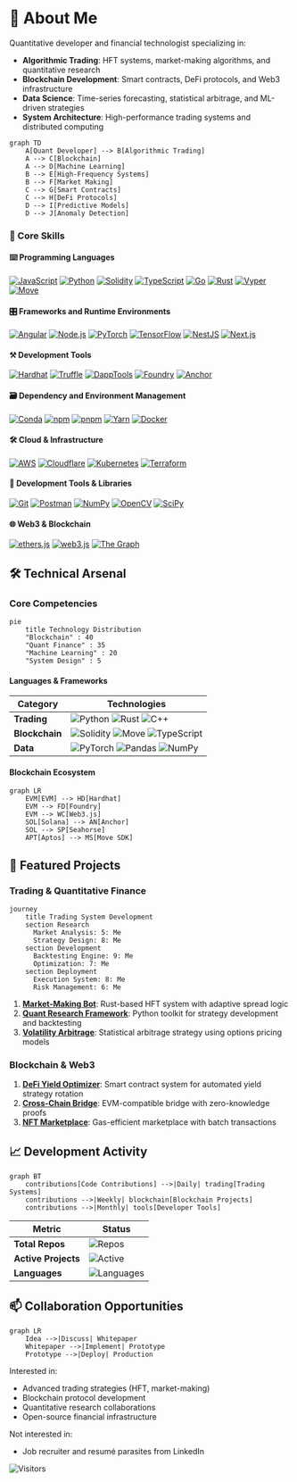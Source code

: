 # 🚀 About Me

Quantitative developer and financial technologist specializing in:

- **Algorithmic Trading**: HFT systems, market-making algorithms, and quantitative research
- **Blockchain Development**: Smart contracts, DeFi protocols, and Web3 infrastructure
- **Data Science**: Time-series forecasting, statistical arbitrage, and ML-driven strategies
- **System Architecture**: High-performance trading systems and distributed computing

```mermaid
graph TD
    A[Quant Developer] --> B[Algorithmic Trading]
    A --> C[Blockchain]
    A --> D[Machine Learning]
    B --> E[High-Frequency Systems]
    B --> F[Market Making]
    C --> G[Smart Contracts]
    C --> H[DeFi Protocols]
    D --> I[Predictive Models]
    D --> J[Anomaly Detection]
```

### 🎯 Core Skills

#### ⌨️ Programming Languages
<p>
    <a href="https://developer.mozilla.org/en-US/docs/Web/JavaScript" target="_blank"><img alt="JavaScript" src="https://img.shields.io/badge/JavaScript-323330?style=for-the-badge&logo=javascript&logoColor=F7DF1E"/></a>
    <a href="https://www.python.org" target="_blank"><img alt="Python" src="https://img.shields.io/badge/Python-3776AB?style=for-the-badge&logo=python&logoColor=white"/></a>
    <a href="https://docs.soliditylang.org/en/latest/" target="_blank"><img alt="Solidity" src="https://img.shields.io/badge/Solidity-363636?style=for-the-badge&logo=solidity&logoColor=white"/></a>
    <a href="https://www.typescriptlang.org" target="_blank"><img alt="TypeScript" src="https://img.shields.io/badge/TypeScript-3178C6?style=for-the-badge&logo=typescript&logoColor=white"/></a>
    <a href="https://go.dev" target="_blank"><img alt="Go" src="https://img.shields.io/badge/Go-00ADD8?style=for-the-badge&logo=go&logoColor=white"/></a>
    <a href="https://www.rust-lang.org" target="_blank"><img alt="Rust" src="https://img.shields.io/badge/Rust-000000?style=for-the-badge&logo=rust&logoColor=white"/></a>
    <a href="https://vyper.readthedocs.io/en/stable/" target="_blank"><img alt="Vyper" src="https://img.shields.io/badge/Vyper-000000?style=for-the-badge&logo=vyper&logoColor=white"/></a>
    <a href="https://move-book.com/" target="_blank"><img alt="Move" src="https://img.shields.io/badge/Move-000000?style=for-the-badge&logo=move&logoColor=white"/></a>
</p>

#### 🎛 Frameworks and Runtime Environments
<p>
    <a href="https://angular.io" target="_blank"><img alt="Angular" src="https://img.shields.io/badge/Angular-DD0031?style=for-the-badge&logo=angular&logoColor=white"/></a>
    <a href="https://nodejs.org" target="_blank"><img alt="Node.js" src="https://img.shields.io/badge/Node.js-43853D?style=for-the-badge&logo=node.js&logoColor=white"/></a>
    <a href="https://pytorch.org" target="_blank"><img alt="PyTorch" src="https://img.shields.io/badge/PyTorch-EE4C2C?style=for-the-badge&logo=PyTorch&logoColor=white"/></a>
    <a href="https://www.tensorflow.org" target="_blank"><img alt="TensorFlow" src="https://img.shields.io/badge/TensorFlow-FF6F00?style=for-the-badge&logo=tensorflow&logoColor=white"/></a>
    <a href="https://nestjs.com" target="_blank"><img alt="NestJS" src="https://img.shields.io/badge/NestJS-E0234E?style=for-the-badge&logo=nestjs&logoColor=white"/></a>
    <a href="https://nextjs.org" target="_blank"><img alt="Next.js" src="https://img.shields.io/badge/Next.js-000000?style=for-the-badge&logo=next.js&logoColor=white"/></a>
</p>

#### ⚒️ Development Tools
<p>
    <a href="https://hardhat.org" target="_blank"><img alt="Hardhat" src="https://img.shields.io/badge/Hardhat-FFF100?style=for-the-badge&logo=hardhat&logoColor=black"/></a>
    <a href="https://trufflesuite.com" target="_blank"><img alt="Truffle" src="https://img.shields.io/badge/Truffle-2CA07A?style=for-the-badge&logo=truffle&logoColor=white"/></a>
    <a href="https://github.com/dapphub/dapptools" target="_blank"><img alt="DappTools" src="https://img.shields.io/badge/DappTools-2CA07A?style=for-the-badge&logo=dapptools&logoColor=white"/></a>
    <a href="https://github.com/foundry-rs/foundry" target="_blank"><img alt="Foundry" src="https://img.shields.io/badge/Foundry-000000?style=for-the-badge&logo=foundry&logoColor=white"/></a>
    <a href="https://www.anchor-lang.com/" target="_blank"><img alt="Anchor" src="https://img.shields.io/badge/Anchor-000000?style=for-the-badge&logo=anchor&logoColor=white"/></a>
</p>

#### 🗃 Dependency and Environment Management
<p>
    <a href="https://docs.conda.io/en/latest/" target="_blank"><img alt="Conda" src="https://img.shields.io/badge/conda-342B029?style=for-the-badge&logo=anaconda&logoColor=white"/></a>
    <a href="https://www.npmjs.com" target="_blank"><img alt="npm" src="https://img.shields.io/badge/npm-CB3837?style=for-the-badge&logo=npm&logoColor=white"/></a>
    <a href="https://pnpm.io" target="_blank"><img alt="pnpm" src="https://img.shields.io/badge/pnpm-%234a4a4a?style=for-the-badge&logo=pnpm&logoColor=f69220"/></a>
    <a href="https://yarnpkg.com" target="_blank"><img alt="Yarn" src="https://img.shields.io/badge/Yarn-2C8EBB?style=for-the-badge&logo=yarn&logoColor=white"/></a>
    <a href="https://www.docker.com" target="_blank"><img alt="Docker" src="https://img.shields.io/badge/Docker-2496ED?style=for-the-badge&logo=docker&logoColor=white"/></a>
</p>

#### 🛠 Cloud & Infrastructure
<p>
    <a href="https://aws.amazon.com" target="_blank"><img alt="AWS" src="https://img.shields.io/badge/Amazon_AWS-232F3E?style=for-the-badge&logo=amazon-aws&logoColor=white"/></a>
    <a href="https://www.cloudflare.com" target="_blank"><img alt="Cloudflare" src="https://img.shields.io/badge/Cloudflare-F38020?style=for-the-badge&logo=Cloudflare&logoColor=white"/></a>
    <a href="https://kubernetes.io" target="_blank"><img alt="Kubernetes" src="https://img.shields.io/badge/Kubernetes-326CE5?style=for-the-badge&logo=kubernetes&logoColor=white"/></a>
    <a href="https://www.terraform.io" target="_blank"><img alt="Terraform" src="https://img.shields.io/badge/Terraform-7B42BC?style=for-the-badge&logo=terraform&logoColor=white"/></a>
</p>

#### 🔧 Development Tools & Libraries
<p>
    <a href="https://git-scm.com" target="_blank"><img alt="Git" src="https://img.shields.io/badge/Git-F05032?style=for-the-badge&logo=git&logoColor=white"/></a>
    <a href="https://www.postman.com" target="_blank"><img alt="Postman" src="https://img.shields.io/badge/Postman-FF6C37?style=for-the-badge&logo=Postman&logoColor=white"/></a>
    <a href="https://numpy.org" target="_blank"><img alt="NumPy" src="https://img.shields.io/badge/Numpy-777BB4?style=for-the-badge&logo=numpy&logoColor=white"/></a>
    <a href="https://opencv.org" target="_blank"><img alt="OpenCV" src="https://img.shields.io/badge/OpenCV-27338e?style=for-the-badge&logo=OpenCV&logoColor=white"/></a>
    <a href="https://scipy.org" target="_blank"><img alt="SciPy" src="https://img.shields.io/badge/SciPy-654FF0?style=for-the-badge&logo=SciPy&logoColor=white"/></a>
</p>

#### 🌐 Web3 & Blockchain
<p>
    <a href="https://docs.ethers.org/v5/" target="_blank"><img alt="ethers.js" src="https://img.shields.io/badge/ethers.js-1C1C1C?style=for-the-badge&logo=ethereum&logoColor=white"/></a>
    <a href="https://web3js.readthedocs.io/en/v1.8.2/" target="_blank"><img alt="web3.js" src="https://img.shields.io/badge/web3.js-F16822?style=for-the-badge&logo=web3.js&logoColor=white"/></a>
    <a href="https://thegraph.com/docs/en/" target="_blank"><img alt="The Graph" src="https://img.shields.io/badge/The_Graph-6747ED?style=for-the-badge&logo=thegraph&logoColor=white"/></a>
</p>

## 🛠 Technical Arsenal

### Core Competencies
```mermaid
pie
    title Technology Distribution
    "Blockchain" : 40
    "Quant Finance" : 35
    "Machine Learning" : 20
    "System Design" : 5
```

#### Languages & Frameworks
| Category       | Technologies                                                                 |
|----------------|-----------------------------------------------------------------------------|
| **Trading**    | ![Python](https://img.shields.io/badge/Python-3776AB?logo=python) ![Rust](https://img.shields.io/badge/Rust-000000?logo=rust) ![C++](https://img.shields.io/badge/C++-00599C?logo=c%2B%2B) |
| **Blockchain** | ![Solidity](https://img.shields.io/badge/Solidity-363636?logo=solidity) ![Move](https://img.shields.io/badge/Move-000000?logo=move) ![TypeScript](https://img.shields.io/badge/TypeScript-3178C6?logo=typescript) |
| **Data**       | ![PyTorch](https://img.shields.io/badge/PyTorch-EE4C2C?logo=pytorch) ![Pandas](https://img.shields.io/badge/Pandas-150458?logo=pandas) ![NumPy](https://img.shields.io/badge/NumPy-013243?logo=numpy) |

#### Blockchain Ecosystem
```mermaid
graph LR
    EVM[EVM] --> HD[Hardhat]
    EVM --> FD[Foundry]
    EVM --> WC[Web3.js]
    SOL[Solana] --> AN[Anchor]
    SOL --> SP[Seahorse]
    APT[Aptos] --> MS[Move SDK]
```

## 🔭 Featured Projects

### Trading & Quantitative Finance
```mermaid
journey
    title Trading System Development
    section Research
      Market Analysis: 5: Me
      Strategy Design: 8: Me
    section Development
      Backtesting Engine: 9: Me
      Optimization: 7: Me
    section Deployment
      Execution System: 8: Me
      Risk Management: 6: Me
```

1. **[Market-Making Bot](https://github.com/yllvar/market-making-bot)**: Rust-based HFT system with adaptive spread logic
2. **[Quant Research Framework](https://github.com/yllvar/quant-research)**: Python toolkit for strategy development and backtesting
3. **[Volatility Arbitrage](https://github.com/yllvar/volatility-arbitrage)**: Statistical arbitrage strategy using options pricing models

### Blockchain & Web3
1. **[DeFi Yield Optimizer](https://github.com/yllvar/defi-yield-optimizer)**: Smart contract system for automated yield strategy rotation
2. **[Cross-Chain Bridge](https://github.com/yllvar/cross-chain-bridge)**: EVM-compatible bridge with zero-knowledge proofs
3. **[NFT Marketplace](https://github.com/yllvar/nft-marketplace)**: Gas-efficient marketplace with batch transactions

## 📈 Development Activity

```mermaid
graph BT
    contributions[Code Contributions] -->|Daily| trading[Trading Systems]
    contributions -->|Weekly| blockchain[Blockchain Projects]
    contributions -->|Monthly| tools[Developer Tools]
```

| Metric              | Status                                                                 |
|---------------------|-----------------------------------------------------------------------|
| **Total Repos**     | ![Repos](https://img.shields.io/badge/Repositories-200+-blue)          |
| **Active Projects** | ![Active](https://img.shields.io/badge/Active%20Projects-8-green)     |
| **Languages**       | ![Languages](https://img.shields.io/badge/Languages-5+-yellow)        |

## 📫 Collaboration Opportunities

```mermaid
graph LR
    Idea -->|Discuss| Whitepaper
    Whitepaper -->|Implement| Prototype
    Prototype -->|Deploy| Production
```

Interested in:
- Advanced trading strategies (HFT, market-making)
- Blockchain protocol development
- Quantitative research collaborations
- Open-source financial infrastructure

Not interested in:
- Job recruiter and resumé parasites from LinkedIn 

![Visitors](https://komarev.com/ghpvc/?username=pcaversaccio&color=blue&style=flat&label=Visitors)

```
